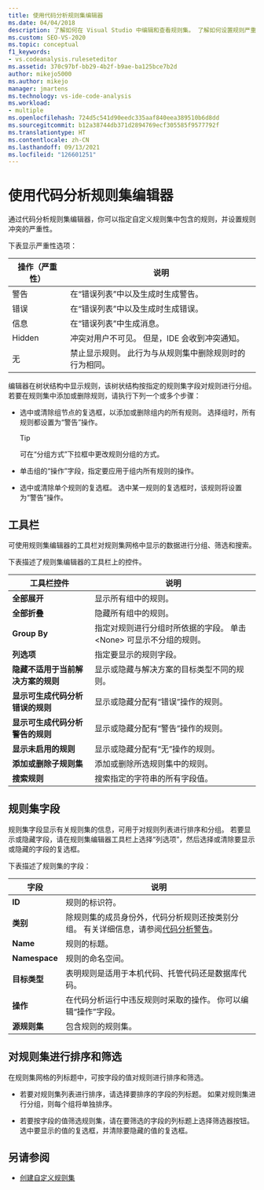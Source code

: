 ```yaml
---
title: 使用代码分析规则集编辑器
ms.date: 04/04/2018
description: 了解如何在 Visual Studio 中编辑和查看规则集。 了解如何设置规则严重性、如何在自定义集内指定规则，以及如何在规则集网格中调整数据。
ms.custom: SEO-VS-2020
ms.topic: conceptual
f1_keywords:
- vs.codeanalysis.ruleseteditor
ms.assetid: 370c97bf-bb29-4b2f-b9ae-ba125bce7b2d
author: mikejo5000
ms.author: mikejo
manager: jmartens
ms.technology: vs-ide-code-analysis
ms.workload:
- multiple
ms.openlocfilehash: 724d5c541d90eedc335aaf840eea389510b6d8dd
ms.sourcegitcommit: b12a38744db371d2894769ecf305585f9577792f
ms.translationtype: HT
ms.contentlocale: zh-CN
ms.lasthandoff: 09/13/2021
ms.locfileid: "126601251"
---
```

# <a name="use-the-code-analysis-rule-set-editor"></a>使用代码分析规则集编辑器

通过代码分析规则集编辑器，你可以指定自定义规则集中包含的规则，并设置规则冲突的严重性。

下表显示严重性选项：

|操作（严重性）|说明|
|-|-|
|警告|在“错误列表”中以及生成时生成警告。|
|错误|在“错误列表”中以及生成时生成错误。|
|信息|在“错误列表”中生成消息。|
|Hidden|冲突对用户不可见。 但是，IDE 会收到冲突通知。|
|无|禁止显示规则。 此行为与从规则集中删除规则时的行为相同。|

编辑器在树状结构中显示规则，该树状结构按指定的规则集字段对规则进行分组。 若要在规则集中添加或删除规则，请执行下列一个或多个步骤：

- 选中或清除组节点的复选框，以添加或删除组内的所有规则。 选择组时，所有规则都设置为“警告”操作。

   > [!TIP]
   > 可在“分组方式”下拉框中更改规则分组的方式。

- 单击组的“操作”字段，指定要应用于组内所有规则的操作。

- 选中或清除单个规则的复选框。 选中某一规则的复选框时，该规则将设置为“警告”操作。

## <a name="toolbar"></a>工具栏

可使用规则集编辑器的工具栏对规则集网格中显示的数据进行分组、筛选和搜索。

下表描述了规则集编辑器的工具栏上的控件。

|工具栏控件|说明|
|---------------------|-----------------|
|**全部展开**|显示所有组中的规则。|
|**全部折叠**|隐藏所有组中的规则。|
|**Group By**|指定对规则进行分组时所依据的字段。 单击 \<None> 可显示不分组的规则。|
|**列选项**|指定要显示的规则字段。|
|**隐藏不适用于当前解决方案的规则**|显示或隐藏与解决方案的目标类型不同的规则。|
|**显示可生成代码分析错误的规则**|显示或隐藏分配有“错误”操作的规则。|
|**显示可生成代码分析警告的规则**|显示或隐藏分配有“警告”操作的规则。|
|**显示未启用的规则**|显示或隐藏分配有“无”操作的规则。|
|**添加或删除子规则集**|添加或删除所选规则集中的规则。|
|**搜索规则**|搜索指定的字符串的所有字段值。|

## <a name="rule-set-fields"></a>规则集字段

规则集字段显示有关规则集的信息，可用于对规则列表进行排序和分组。 若要显示或隐藏字段，请在规则集编辑器工具栏上选择“列选项”，然后选择或清除要显示或隐藏的字段的复选框。

下表描述了规则集的字段：

|字段|说明|
|-----------|-----------------|
|**ID**|规则的标识符。|
|**类别**|除规则集的成员身份外，代码分析规则还按类别分组。 有关详细信息，请参阅[代码分析警告](/dotnet/fundamentals/code-analysis/quality-rules/index)。|
|**Name**|规则的标题。|
|**Namespace**|规则的命名空间。|
|**目标类型**|表明规则是适用于本机代码、托管代码还是数据库代码。|
|**操作**|在代码分析运行中违反规则时采取的操作。 你可以编辑“操作”字段。|
|**源规则集**|包含规则的规则集。|

## <a name="sort-and-filter-rule-sets"></a>对规则集进行排序和筛选

在规则集网格的列标题中，可按字段的值对规则进行排序和筛选。

- 若要对规则集列表进行排序，请选择要排序的字段的列标题。 如果对规则集进行分组，则每个组将单独排序。

- 若要按字段的值筛选规则集，请在要筛选的字段的列标题上选择筛选器按钮。 选中要显示的值的复选框，并清除要隐藏的值的复选框。

## <a name="see-also"></a>另请参阅

- [创建自定义规则集](../code-quality/how-to-create-a-custom-rule-set.md)
